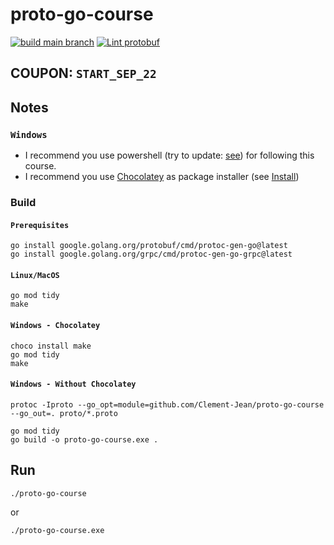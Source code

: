 # proto-go-course

[![build main branch](https://github.com/Clement-Jean/proto-go-course/actions/workflows/build.yml/badge.svg)](https://github.com/Clement-Jean/proto-go-course/actions/workflows/build.yml) [![Lint protobuf](https://github.com/Clement-Jean/proto-go-course/actions/workflows/lint.yml/badge.svg)](https://github.com/Clement-Jean/proto-go-course/actions/workflows/lint.yml)

## COUPON: `START_SEP_22`

## Notes

### `Windows`

- I recommend you use powershell (try to update: [see](https://github.com/PowerShell/PowerShell/releases)) for following this course.
- I recommend you use [Chocolatey](https://chocolatey.org/) as package installer (see [Install](https://chocolatey.org/install))


### Build

#### `Prerequisites`

```shell
go install google.golang.org/protobuf/cmd/protoc-gen-go@latest
go install google.golang.org/grpc/cmd/protoc-gen-go-grpc@latest
```

#### `Linux/MacOS`

```shell
go mod tidy
make
```

#### `Windows - Chocolatey`
```shell
choco install make
go mod tidy
make
```

#### `Windows - Without Chocolatey`

```shell
protoc -Iproto --go_opt=module=github.com/Clement-Jean/proto-go-course --go_out=. proto/*.proto

go mod tidy
go build -o proto-go-course.exe .
```

## Run

```
./proto-go-course
```

or

```
./proto-go-course.exe
```
